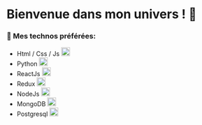 # Bienvenue dans mon univers ! 👋

### 🤘 Mes technos préférées: 
* Html / Css / Js <img height="20" src="https://www.enovations.fr/wp-content/uploads/2017/04/clients-web-riches-1038x400.jpg" alt="Html css js">
* Python <img height="20" src="https://seeklogo.com/images/P/python-logo-C50EED1930-seeklogo.com.png" alt="Python">
* ReactJs <img height="20" src="https://www.flaticon.com/svg/static/icons/svg/919/919851.svg" alt="React">
* Redux <img height="20" src="https://seeklogo.com/images/R/redux-logo-9CA6836C12-seeklogo.com.png" alt="Redux">
* NodeJs <img height="20" src="https://image.shutterstock.com/image-photo/image-260nw-1021480693.jpg" alt="Nodejs">
* MongoDB <img height="20" src="https://seeklogo.com/images/M/mongodb-logo-427DDF8FDE-seeklogo.com.png" alt="MongoDB">
* Postgresql <img height="20" src="https://seeklogo.com/images/P/postgresql-logo-6DBC096ED4-seeklogo.com.png" alt="Postgresql"> 


